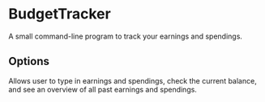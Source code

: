 # BudgetTracker 
A small command-line program to track your earnings and spendings.  

## Options
Allows user to type in earnings and spendings, check the current balance, and see an overview of all past earnings and spendings. 
